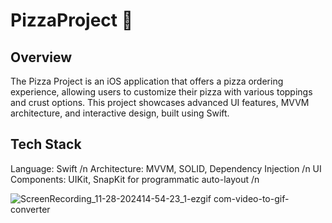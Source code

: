 # PizzaProject 🍕

## Overview
The Pizza Project is an iOS application that offers a pizza ordering experience,
allowing users to customize their pizza with various toppings and crust options. This project 
showcases advanced UI features, MVVM architecture, and interactive design, built using Swift.

## Tech Stack

Language: Swift /n
Architecture: MVVM, SOLID, Dependency Injection  /n
UI Components: UIKit, SnapKit for programmatic auto-layout /n


![ScreenRecording_11-28-202414-54-23_1-ezgif com-video-to-gif-converter](https://github.com/user-attachments/assets/ca44b9a1-92d1-49b4-b4f2-fdef3d8f6d07)
